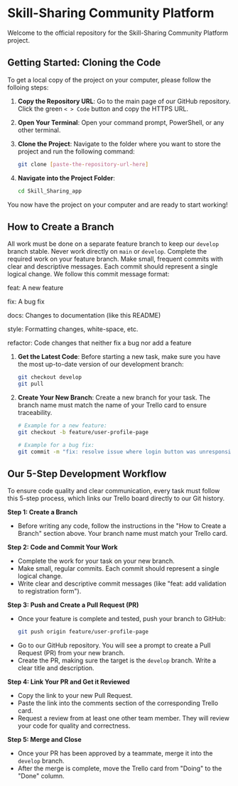 # Skill-Sharing Community Platform

Welcome to the official repository for the Skill-Sharing Community Platform project. 
## Getting Started: Cloning the Code

To get a local copy of the project on your computer, please follow the folloing steps:

1.  **Copy the Repository URL**: Go to the main page of our GitHub repository. Click the green `< > Code` button and copy the HTTPS URL.
    
2.  **Open Your Terminal**: Open your command prompt, PowerShell, or any other terminal.
3.  **Clone the Project**: Navigate to the folder where you want to store the project and run the following command:
    ```sh
    git clone [paste-the-repository-url-here]
    ```
4.  **Navigate into the Project Folder**:
    ```sh
    cd Skill_Sharing_app
    ```
You now have the project on your computer and are ready to start working!


## How to Create a Branch

All work must be done on a separate feature branch to keep our `develop` branch stable. Never work directly on `main` or `develop`.
Complete the required work on your feature branch. Make small, frequent commits with clear and descriptive messages. Each commit should represent a single logical change. We follow this commit message format:

feat: A new feature

fix: A bug fix

docs: Changes to documentation (like this README)

style: Formatting changes, white-space, etc.

refactor: Code changes that neither fix a bug nor add a feature

1.  **Get the Latest Code**: Before starting a new task, make sure you have the most up-to-date version of our development branch:
    ```sh
    git checkout develop
    git pull
    ```
2.  **Create Your New Branch**: Create a new branch for your task. The branch name must match the name of your Trello card to ensure traceability.

    ```sh
    # Example for a new feature:
    git checkout -b feature/user-profile-page

    # Example for a bug fix:
    git commit -m "fix: resolve issue where login button was unresponsive"
    ```

## Our 5-Step Development Workflow

To ensure code quality and clear communication, every task must follow this 5-step process, which links our Trello board directly to our Git history.

**Step 1: Create a Branch**
* Before writing any code, follow the instructions in the "How to Create a Branch" section above. Your branch name must match your Trello card.

**Step 2: Code and Commit Your Work**
* Complete the work for your task on your new branch.
* Make small, regular commits. Each commit should represent a single logical change.
* Write clear and descriptive commit messages (like "feat: add validation to registration form").

**Step 3: Push and Create a Pull Request (PR)**
* Once your feature is complete and tested, push your branch to GitHub:
    ```sh
    git push origin feature/user-profile-page
    ```
* Go to our GitHub repository. You will see a prompt to create a Pull Request (PR) from your new branch.
* Create the PR, making sure the target is the `develop` branch. Write a clear title and description.

**Step 4: Link Your PR and Get it Reviewed**
* Copy the link to your new Pull Request.
* Paste the link into the comments section of the corresponding Trello card.
* Request a review from at least one other team member. They will review your code for quality and correctness.

**Step 5: Merge and Close**
* Once your PR has been approved by a teammate, merge it into the `develop` branch.
* After the merge is complete, move the Trello card from "Doing" to the "Done" column.
